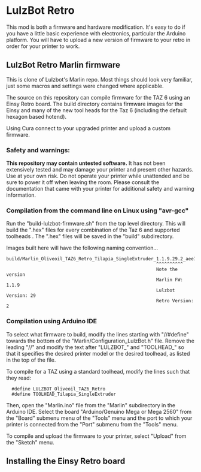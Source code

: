 # LulzBot Retro

This mod is both a firmware and hardware modification.  It's easy to do if you have a little basic experience with electronics, particular the Arduino platform.  You will have to upload a new version of firmware to your retro in order for your printer to work.

## LulzBot Retro Marlin firmware

This is clone of Lulzbot's Marlin repo.  Most things should look very familiar, just some macros and settings were changed where applicable.

The source on this repository can compile firmware for the TAZ 6 using an Einsy Retro board.  The build directory contains firmware images for the Einsy and many of the new tool heads for the Taz 6 (including the default hexagon based hotend).  

Using Cura connect to your upgraded printer and upload a custom firmware.

### Safety and warnings:

**This repository may contain untested software.** It has not been extensively tested and may damage your printer and present other hazards. Use at your own risk. Do not operate your printer while unattended and be sure to power it off when leaving the room. Please consult the documentation that came with your printer for additional safety and warning information.

### Compilation from the command line on Linux using "avr-gcc"

Run the "build-lulzbot-firmware.sh" from the top level directory. This will build the ".hex" files for every combination of the Taz 6 and supported toolheads . The ".hex" files will be saved in the "build" subdirectory.

Images built here will have the following naming convention...
```
build/Marlin_Oliveoil_TAZ6_Retro_Tilapia_SingleExtruder_1.1.9.29.2_aee71de48.hex
                                                        ^^^^^^^^^^
                                                        Note the version
                                                        Marlin FW: 1.1.9
                                                        Lulzbot Version: 29
                                                        Retro Version: 2                                     
```

### Compilation using Arduino IDE

To select what firmware to build, modify the lines starting with "//#define" towards the bottom of the "Marlin/Configuration_LulzBot.h" file. Remove the leading "//" and modify the text after "LULZBOT_" and "TOOLHEAD_" so that it specifies the desired printer model or the desired toolhead, as listed in the top of the file.

To compile for a TAZ using a standard toolhead, modify the lines such that they read:
```
  #define LULZBOT_Oliveoil_TAZ6_Retro
  #define TOOLHEAD_Tilapia_SingleExtruder
```
Then, open the "Marlin.ino" file from the "Marlin" subdirectory in the Arduino IDE. Select the board "Arduino/Genuino Mega or Mega 2560" from the "Board" submenu menu of the "Tools" menu and the port to which your printer is connected from the "Port" submenu from the "Tools" menu.

To compile and upload the firmware to your printer, select "Upload" from the "Sketch" menu.

## Installing the Einsy Retro board
